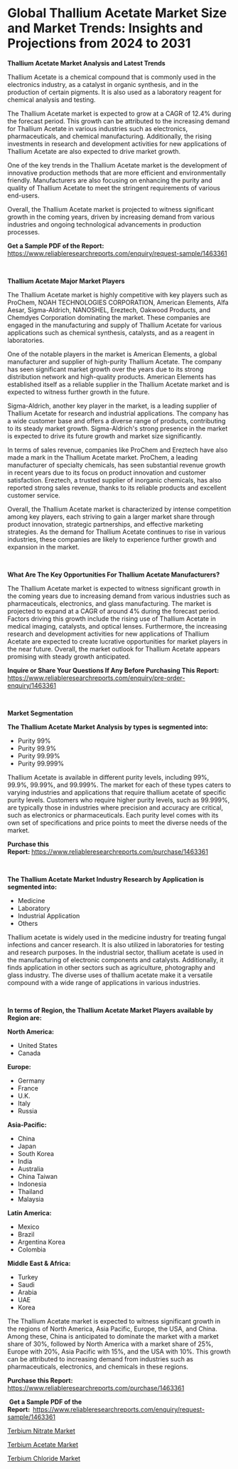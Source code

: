 <p><h1>Global Thallium Acetate Market Size and Market Trends: Insights and Projections from 2024 to 2031</h1></p><p><strong>Thallium Acetate Market Analysis and Latest Trends</strong></p>
<p><p>Thallium Acetate is a chemical compound that is commonly used in the electronics industry, as a catalyst in organic synthesis, and in the production of certain pigments. It is also used as a laboratory reagent for chemical analysis and testing.</p><p>The Thallium Acetate market is expected to grow at a CAGR of 12.4% during the forecast period. This growth can be attributed to the increasing demand for Thallium Acetate in various industries such as electronics, pharmaceuticals, and chemical manufacturing. Additionally, the rising investments in research and development activities for new applications of Thallium Acetate are also expected to drive market growth.</p><p>One of the key trends in the Thallium Acetate market is the development of innovative production methods that are more efficient and environmentally friendly. Manufacturers are also focusing on enhancing the purity and quality of Thallium Acetate to meet the stringent requirements of various end-users.</p><p>Overall, the Thallium Acetate market is projected to witness significant growth in the coming years, driven by increasing demand from various industries and ongoing technological advancements in production processes.</p></p>
<p><strong>Get a Sample PDF of the Report:&nbsp;</strong> <a href="https://www.reliableresearchreports.com/enquiry/request-sample/1463361">https://www.reliableresearchreports.com/enquiry/request-sample/1463361</a></p>
<p>&nbsp;</p>
<p><strong>Thallium Acetate Major Market Players</strong></p>
<p><p>The Thallium Acetate market is highly competitive with key players such as ProChem, NOAH TECHNOLOGIES CORPORATION, American Elements, Alfa Aesar, Sigma-Aldrich, NANOSHEL, Ereztech, Oakwood Products, and Chemdyes Corporation dominating the market. These companies are engaged in the manufacturing and supply of Thallium Acetate for various applications such as chemical synthesis, catalysts, and as a reagent in laboratories.</p><p>One of the notable players in the market is American Elements, a global manufacturer and supplier of high-purity Thallium Acetate. The company has seen significant market growth over the years due to its strong distribution network and high-quality products. American Elements has established itself as a reliable supplier in the Thallium Acetate market and is expected to witness further growth in the future.</p><p>Sigma-Aldrich, another key player in the market, is a leading supplier of Thallium Acetate for research and industrial applications. The company has a wide customer base and offers a diverse range of products, contributing to its steady market growth. Sigma-Aldrich's strong presence in the market is expected to drive its future growth and market size significantly.</p><p>In terms of sales revenue, companies like ProChem and Ereztech have also made a mark in the Thallium Acetate market. ProChem, a leading manufacturer of specialty chemicals, has seen substantial revenue growth in recent years due to its focus on product innovation and customer satisfaction. Ereztech, a trusted supplier of inorganic chemicals, has also reported strong sales revenue, thanks to its reliable products and excellent customer service.</p><p>Overall, the Thallium Acetate market is characterized by intense competition among key players, each striving to gain a larger market share through product innovation, strategic partnerships, and effective marketing strategies. As the demand for Thallium Acetate continues to rise in various industries, these companies are likely to experience further growth and expansion in the market.</p></p>
<p>&nbsp;</p>
<p><strong>What Are The Key Opportunities For Thallium Acetate Manufacturers?</strong></p>
<p><p>The Thallium Acetate market is expected to witness significant growth in the coming years due to increasing demand from various industries such as pharmaceuticals, electronics, and glass manufacturing. The market is projected to expand at a CAGR of around 4% during the forecast period. Factors driving this growth include the rising use of Thallium Acetate in medical imaging, catalysts, and optical lenses. Furthermore, the increasing research and development activities for new applications of Thallium Acetate are expected to create lucrative opportunities for market players in the near future. Overall, the market outlook for Thallium Acetate appears promising with steady growth anticipated.</p></p>
<p><strong>Inquire or Share Your Questions If Any Before Purchasing This Report:</strong> <a href="https://www.reliableresearchreports.com/enquiry/pre-order-enquiry/1463361">https://www.reliableresearchreports.com/enquiry/pre-order-enquiry/1463361</a></p>
<p>&nbsp;</p>
<p><strong>Market Segmentation</strong></p>
<p><strong>The Thallium Acetate Market Analysis by types is segmented into:</strong></p>
<p><ul><li>Purity 99%</li><li>Purity 99.9%</li><li>Purity 99.99%</li><li>Purity 99.999%</li></ul></p>
<p><p>Thallium Acetate is available in different purity levels, including 99%, 99.9%, 99.99%, and 99.999%. The market for each of these types caters to varying industries and applications that require thallium acetate of specific purity levels. Customers who require higher purity levels, such as 99.999%, are typically those in industries where precision and accuracy are critical, such as electronics or pharmaceuticals. Each purity level comes with its own set of specifications and price points to meet the diverse needs of the market.</p></p>
<p><strong>Purchase this Report:&nbsp;</strong><a href="https://www.reliableresearchreports.com/purchase/1463361">https://www.reliableresearchreports.com/purchase/1463361</a></p>
<p>&nbsp;</p>
<p><strong>The Thallium Acetate Market Industry Research by Application is segmented into:</strong></p>
<p><ul><li>Medicine</li><li>Laboratory</li><li>Industrial Application</li><li>Others</li></ul></p>
<p><p>Thallium acetate is widely used in the medicine industry for treating fungal infections and cancer research. It is also utilized in laboratories for testing and research purposes. In the industrial sector, thallium acetate is used in the manufacturing of electronic components and catalysts. Additionally, it finds application in other sectors such as agriculture, photography and glass industry. The diverse uses of thallium acetate make it a versatile compound with a wide range of applications in various industries.</p></p>
<p>&nbsp;</p>
<p><strong>In terms of Region, the Thallium Acetate Market Players available by Region are:</strong></p>
<p>
    <p> <strong> North America: </strong>
        <ul>
            <li>United States</li>
            <li>Canada</li>
        </ul>
        </p> 
    <p> <strong> Europe: </strong>
        <ul>
            <li>Germany</li>
            <li>France</li>
            <li>U.K.</li>
            <li>Italy</li>
            <li>Russia</li>
        </ul>
        </p> 
    <p> <strong> Asia-Pacific: </strong>
        <ul>
            <li>China</li>
            <li>Japan</li>
            <li>South Korea</li>
            <li>India</li>
            <li>Australia</li>
            <li>China Taiwan</li>
            <li>Indonesia</li>
            <li>Thailand</li>
            <li>Malaysia</li>
        </ul>
        </p> 
    <p> <strong> Latin America: </strong>
        <ul>
            <li>Mexico</li>
            <li>Brazil</li>
            <li>Argentina Korea</li>
            <li>Colombia</li>
        </ul>
        </p> 
    <p> <strong> Middle East & Africa: </strong>
        <ul>
            <li>Turkey</li>
            <li>Saudi</li>
            <li>Arabia</li>
            <li>UAE</li>
            <li>Korea</li>
        </ul>
    </p>
    </p>
<p><p>The Thallium Acetate market is expected to witness significant growth in the regions of North America, Asia Pacific, Europe, the USA, and China. Among these, China is anticipated to dominate the market with a market share of 30%, followed by North America with a market share of 25%, Europe with 20%, Asia Pacific with 15%, and the USA with 10%. This growth can be attributed to increasing demand from industries such as pharmaceuticals, electronics, and chemicals in these regions.</p></p>
<p><strong>Purchase this Report: </strong><a href="https://www.reliableresearchreports.com/purchase/1463361">https://www.reliableresearchreports.com/purchase/1463361</a></p>
<p>&nbsp;<strong>Get a Sample PDF of the Report:&nbsp;&nbsp;</strong><a href="https://www.reliableresearchreports.com/enquiry/request-sample/1463361">https://www.reliableresearchreports.com/enquiry/request-sample/1463361</a></p>
<p><strong></strong></p>
<p><p><a href="https://github.com/danielneavesallisons03mba/Market-Research-Report-List-1/blob/main/terbium-nitrate-market.md">Terbium Nitrate Market</a></p><p><a href="https://github.com/changoleonlaverguenzanoexiste/Market-Research-Report-List-2/blob/main/terbium-acetate-market.md">Terbium Acetate Market</a></p><p><a href="https://github.com/dimitrishawkinswaynenp91rgz/Market-Research-Report-List-1/blob/main/terbium-chloride-market.md">Terbium Chloride Market</a></p></p>